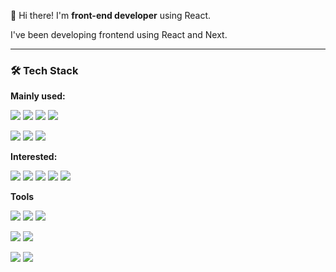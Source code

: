 
👋 Hi there! I'm <b>front-end developer</b> using React.

I've been developing frontend using React and Next.

---



### 🛠️ Tech Stack

<b>Mainly used:</b>

<img src="https://img.shields.io/badge/-JavaScript-F7DF1E?style=flat-square&logo=JavaScript&logoColor=white" /> <img src="https://img.shields.io/badge/-TypeScript-3178C6?style=flat-square&logo=TypeScript&logoColor=white" /> <img src="https://img.shields.io/badge/-React-20232a?style=flat-square&logo=React&logoColor=61DAFB" /> <img src="https://img.shields.io/badge/-Next-000?style=flat-square&logo=Next.js&logoColor=white" />

<img src="https://img.shields.io/badge/-Sass-CC6699?style=flat-square&logo=Sass&logoColor=white" /> <img src="https://img.shields.io/badge/-styled_components-DB7093?style=flat-square&logo=styled-components&logoColor=white" /> <img src="https://img.shields.io/badge/Tailwind CSS-06B6D4?style=flat-square&logo=Tailwind CSS&logoColor=white"/>

<!-- <img src="https://img.shields.io/badge/-webpack-2b3a42?style=flat-square&logo=webpack&logoColor=8DD6F9" /> -->

<b>Interested:</b>

<img src="https://img.shields.io/badge/Svelte-FF3E00?style=flat-square&logo=Svelte&logoColor=white"/> <img src="https://img.shields.io/badge/Vue-4FC08D?style=flat-square&logo=Vue.js&logoColor=white"/> <img src="https://img.shields.io/badge/-Remix-000?style=flat-square&logo=Remix&logoColor=white" /> <img src="https://img.shields.io/badge/-Nest-E0234E?style=flat-square&logo=NestJS&logoColor=white" /> <img src="https://img.shields.io/badge/-Vite-646CFF?style=flat-square&logo=Vite&logoColor=white" />


<b>Tools</b>

<img src="https://img.shields.io/badge/AWS-232F3E?style=flat-square&logo=amazonaws&logoColor=white"/>  <img src="https://img.shields.io/badge/Vercel-000000?style=flat-square&logo=Vercel&logoColor=white"/> <img src="https://img.shields.io/badge/Docker-2496ED?style=flat-square&logo=Docker&logoColor=white"/>

<img src="https://img.shields.io/badge/-Git-F05032?style=flat-square&logo=git&logoColor=white" /> <img src="https://img.shields.io/badge/Visual Studio Code-007ACC?style=flat-square&logo=Visual Studio Code&logoColor=white"/> 

<img src="https://img.shields.io/badge/-Notion-000?style=flat-square&logo=Notion&logoColor=white" /> <img src="https://img.shields.io/badge/-Figma-F24E1E?style=flat-square&logo=Figma&logoColor=white" />
